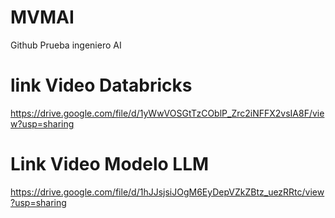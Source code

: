 # MVMAI
Github Prueba ingeniero AI

# link Video Databricks
https://drive.google.com/file/d/1yWwVOSGtTzCOblP_Zrc2iNFFX2vsIA8F/view?usp=sharing

# Link Video Modelo LLM
https://drive.google.com/file/d/1hJJsjsiJOgM6EyDepVZkZBtz_uezRRtc/view?usp=sharing